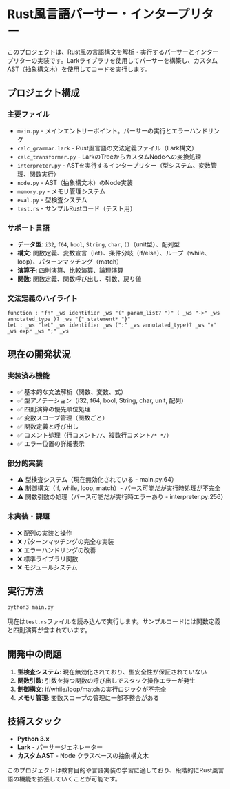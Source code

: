 # Rust風言語パーサー・インタープリター

このプロジェクトは、Rust風の言語構文を解析・実行するパーサーとインタープリターの実装です。Larkライブラリを使用してパーサーを構築し、カスタムAST（抽象構文木）を使用してコードを実行します。

## プロジェクト構成

### 主要ファイル

- `main.py` - メインエントリーポイント。パーサーの実行とエラーハンドリング
- `calc_grammar.lark` - Rust風言語の文法定義ファイル（Lark構文）
- `calc_transformer.py` - LarkのTreeからカスタムNodeへの変換処理
- `interpreter.py` - ASTを実行するインタープリター（型システム、変数管理、関数実行）
- `node.py` - AST（抽象構文木）のNode実装
- `memory.py` - メモリ管理システム
- `eval.py` - 型検査システム
- `test.rs` - サンプルRustコード（テスト用）

### サポート言語

- **データ型**: `i32`, `f64`, `bool`, `String`, `char`, `()`（unit型）、配列型
- **構文**: 関数定義、変数宣言（let）、条件分岐（if/else）、ループ（while、loop）、パターンマッチング（match）
- **演算子**: 四則演算、比較演算、論理演算
- **関数**: 関数定義、関数呼び出し、引数、戻り値

### 文法定義のハイライト

```lark
function : "fn" _ws identifier _ws "(" param_list? ")" ( _ws "->" _ws annotated_type )? _ws "{" statement* "}" 
let : _ws "let" _ws identifier _ws (":" _ws annotated_type)? _ws "=" _ws expr _ws ";" _ws
```

## 現在の開発状況

### 実装済み機能

- ✅ 基本的な文法解析（関数、変数、式）
- ✅ 型アノテーション（i32, f64, bool, String, char, unit, 配列）
- ✅ 四則演算の優先順位処理
- ✅ 変数スコープ管理（関数ごと）
- ✅ 関数定義と呼び出し
- ✅ コメント処理（行コメント`//`、複数行コメント`/* */`）
- ✅ エラー位置の詳細表示

### 部分的実装

- ⚠️ 型検査システム（現在無効化されている - main.py:64）
- ⚠️ 制御構文（if, while, loop, match）- パース可能だが実行時処理が不完全
- ⚠️ 関数引数の処理（パース可能だが実行時エラーあり - interpreter.py:256）

### 未実装・課題

- ❌ 配列の実装と操作
- ❌ パターンマッチングの完全な実装
- ❌ エラーハンドリングの改善
- ❌ 標準ライブラリ関数
- ❌ モジュールシステム

## 実行方法

```bash
python3 main.py
```

現在は`test.rs`ファイルを読み込んで実行します。サンプルコードには関数定義と四則演算が含まれています。

## 開発中の問題

1. **型検査システム**: 現在無効化されており、型安全性が保証されていない
2. **関数引数**: 引数を持つ関数の呼び出しでスタック操作エラーが発生
3. **制御構文**: if/while/loop/matchの実行ロジックが不完全
4. **メモリ管理**: 変数スコープの管理に一部不整合がある

## 技術スタック

- **Python 3.x**
- **Lark** - パーサージェネレーター
- **カスタムAST** - Node クラスベースの抽象構文木

このプロジェクトは教育目的や言語実装の学習に適しており、段階的にRust風言語の機能を拡張していくことが可能です。